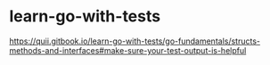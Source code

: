 # learn-go-with-tests
https://quii.gitbook.io/learn-go-with-tests/go-fundamentals/structs-methods-and-interfaces#make-sure-your-test-output-is-helpful